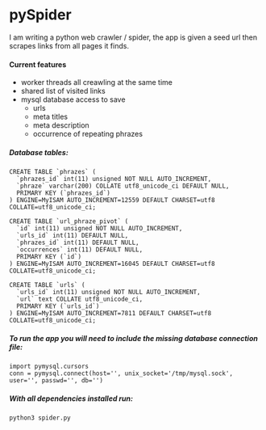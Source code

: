 # pySpider

I am writing a python web crawler / spider, the app is given a seed url then scrapes links from all pages it finds.

#### Current features
+ worker threads all creawling at the same time
+ shared list of visited links
+ mysql database access to save
  + urls
  + meta titles
  + meta description
  + occurrence of repeating phrazes

##### Database tables:

```
CREATE TABLE `phrazes` (
  `phrazes_id` int(11) unsigned NOT NULL AUTO_INCREMENT,
  `phraze` varchar(200) COLLATE utf8_unicode_ci DEFAULT NULL,
  PRIMARY KEY (`phrazes_id`)
) ENGINE=MyISAM AUTO_INCREMENT=12559 DEFAULT CHARSET=utf8 COLLATE=utf8_unicode_ci;
```

```
CREATE TABLE `url_phraze_pivot` (
  `id` int(11) unsigned NOT NULL AUTO_INCREMENT,
  `urls_id` int(11) DEFAULT NULL,
  `phrazes_id` int(11) DEFAULT NULL,
  `occurrences` int(11) DEFAULT NULL,
  PRIMARY KEY (`id`)
) ENGINE=MyISAM AUTO_INCREMENT=16045 DEFAULT CHARSET=utf8 COLLATE=utf8_unicode_ci;
```

```
CREATE TABLE `urls` (
  `urls_id` int(11) unsigned NOT NULL AUTO_INCREMENT,
  `url` text COLLATE utf8_unicode_ci,
  PRIMARY KEY (`urls_id`)
) ENGINE=MyISAM AUTO_INCREMENT=7811 DEFAULT CHARSET=utf8 COLLATE=utf8_unicode_ci;
```

##### To run the app you will need to include the missing database connection file:

```
import pymysql.cursors
conn = pymysql.connect(host='', unix_socket='/tmp/mysql.sock', user='', passwd='', db='')
```
  
##### With all dependencies installed run:

```
python3 spider.py
```
